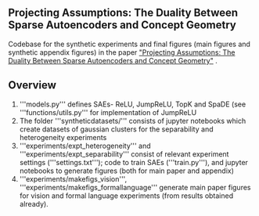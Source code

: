 ## Projecting Assumptions: The Duality Between Sparse Autoencoders and Concept Geometry

Codebase for the synthetic experiments and final figures (main figures and synthetic appendix figures) in the paper ["Projecting Assumptions: The Duality Between Sparse Autoencoders and Concept Geometry"](https://arxiv.org/abs/2503.01822) .

## Overview

1. '''models.py''' defines SAEs- ReLU, JumpReLU, TopK and SpaDE (see '''functions/utils.py''' for implementation of JumpReLU
2. The folder '''syntheticdatasets/''' consists of jupyter notebooks which create datasets of gaussian clusters for the separability and heterogeneity experiments
3. '''experiments/expt_heterogeneity''' and '''experiments/expt_separability''' consist of relevant experiment settings ('''settings.txt'''); code to train SAEs ('''train.py'''), and jupyter notebooks to generate figures (both for main paper and appendix)
4. '''experiments/makefigs_vision''', '''experiments/makefigs_formallanguage''' generate main paper figures for vision and formal language experiments (from results obtained already).
